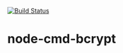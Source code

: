 [![Build Status](https://travis-ci.org/rbtdev/node-cmd-bcrypt.svg?branch=v0.0.9)](https://travis-ci.org/rbtdev/node-cmd-bcrypt)
# node-cmd-bcrypt
